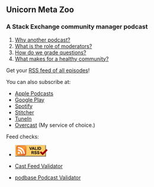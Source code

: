 ## Unicorn Meta Zoo
### A Stack Exchange community manager podcast

1. [Why another podcast?](https://meta.stackexchange.com/questions/326560/unicorn-meta-zoo-1-why-another-podcast)
2. [What is the role of moderators?](https://meta.stackexchange.com/questions/327538/unicorn-meta-zoo-2-what-is-the-role-of-moderators)
3. [How do we grade questions?](https://meta.stackexchange.com/questions/328475/unicorn-meta-zoo-3-how-do-we-grade-questions)
4. [What makes for a healthy community?](https://meta.stackexchange.com/questions/329374/unicorn-meta-zoo-4-what-makes-for-a-healthy-community)

Get your
[RSS feed of all episodes](https://unicorn-meta-zoo.github.io/index.rss)!

You can also subscribe at:

* [Apple Podcasts](https://podcasts.apple.com/us/podcast/unicorn-meta-zoo/id1457917389)
* [Google Play](https://play.google.com/music/listen?u=0#/ps/If4hnqdflhqxtkrkd7bkomuwa4y)
* [Spotify](https://open.spotify.com/show/0nNUpxfY4jeOQKSy2JjugB)
* [Stitcher](https://www.stitcher.com/podcast/unicorn-meta-zoo)
* [TuneIn](https://tunein.com/podcasts/Technology-Podcasts/Unicorn-Meta-Zoo-p1214621/)
* [Overcast](https://overcast.fm/itunes1457917389/unicorn-meta-zoo)
  (My service of choice.)

Feed checks:

* <a href="https://validator.w3.org/feed/check.cgi?url=https%3A//unicorn-meta-zoo.github.io/index.rss"><img src="valid-rss-rogers.png" alt="[Valid RSS]" title="Validate my RSS feed" /></a>

* [Cast Feed Validator](http://castfeedvalidator.com/?url=https://unicorn-meta-zoo.github.io/index.rss)

* [podbase Podcast Validator](https://podba.se/validate/?url=https://unicorn-meta-zoo.github.io/index.rss)

